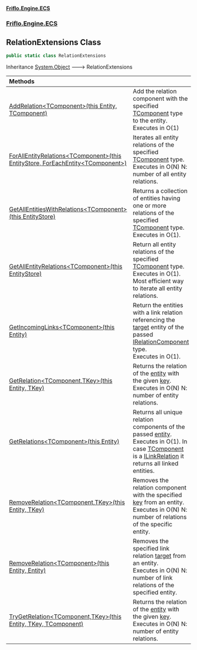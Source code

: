 #### [Friflo.Engine.ECS](index.md 'index')
### [Friflo.Engine.ECS](Friflo.Engine.ECS.md 'Friflo.Engine.ECS')

## RelationExtensions Class

```csharp
public static class RelationExtensions
```

Inheritance [System.Object](https://docs.microsoft.com/en-us/dotnet/api/System.Object 'System.Object') &#129106; RelationExtensions

| Methods | |
| :--- | :--- |
| [AddRelation&lt;TComponent&gt;(this Entity, TComponent)](RelationExtensions.AddRelation_TComponent_(thisEntity,TComponent).md 'Friflo.Engine.ECS.RelationExtensions.AddRelation<TComponent>(this Friflo.Engine.ECS.Entity, TComponent)') | Add the relation component with the specified [TComponent](RelationExtensions.AddRelation_TComponent_(thisEntity,TComponent).md#Friflo.Engine.ECS.RelationExtensions.AddRelation_TComponent_(thisFriflo.Engine.ECS.Entity,TComponent).TComponent 'Friflo.Engine.ECS.RelationExtensions.AddRelation<TComponent>(this Friflo.Engine.ECS.Entity, TComponent).TComponent') type to the entity.<br/> Executes in O(1) |
| [ForAllEntityRelations&lt;TComponent&gt;(this EntityStore, ForEachEntity&lt;TComponent&gt;)](RelationExtensions.ForAllEntityRelations_TComponent_(thisEntityStore,ForEachEntity_TComponent_).md 'Friflo.Engine.ECS.RelationExtensions.ForAllEntityRelations<TComponent>(this Friflo.Engine.ECS.EntityStore, Friflo.Engine.ECS.ForEachEntity<TComponent>)') | Iterates all entity relations of the specified [TComponent](RelationExtensions.ForAllEntityRelations_TComponent_(thisEntityStore,ForEachEntity_TComponent_).md#Friflo.Engine.ECS.RelationExtensions.ForAllEntityRelations_TComponent_(thisFriflo.Engine.ECS.EntityStore,Friflo.Engine.ECS.ForEachEntity_TComponent_).TComponent 'Friflo.Engine.ECS.RelationExtensions.ForAllEntityRelations<TComponent>(this Friflo.Engine.ECS.EntityStore, Friflo.Engine.ECS.ForEachEntity<TComponent>).TComponent') type.<br/> Executes in O(N) N: number of all entity relations. |
| [GetAllEntitiesWithRelations&lt;TComponent&gt;(this EntityStore)](RelationExtensions.GetAllEntitiesWithRelations_TComponent_(thisEntityStore).md 'Friflo.Engine.ECS.RelationExtensions.GetAllEntitiesWithRelations<TComponent>(this Friflo.Engine.ECS.EntityStore)') | Returns a collection of entities having one or more relations of the specified [TComponent](RelationExtensions.GetAllEntitiesWithRelations_TComponent_(thisEntityStore).md#Friflo.Engine.ECS.RelationExtensions.GetAllEntitiesWithRelations_TComponent_(thisFriflo.Engine.ECS.EntityStore).TComponent 'Friflo.Engine.ECS.RelationExtensions.GetAllEntitiesWithRelations<TComponent>(this Friflo.Engine.ECS.EntityStore).TComponent') type.<br/> Executes in O(1). |
| [GetAllEntityRelations&lt;TComponent&gt;(this EntityStore)](RelationExtensions.GetAllEntityRelations_TComponent_(thisEntityStore).md 'Friflo.Engine.ECS.RelationExtensions.GetAllEntityRelations<TComponent>(this Friflo.Engine.ECS.EntityStore)') | Return all entity relations  of the specified [TComponent](RelationExtensions.GetAllEntityRelations_TComponent_(thisEntityStore).md#Friflo.Engine.ECS.RelationExtensions.GetAllEntityRelations_TComponent_(thisFriflo.Engine.ECS.EntityStore).TComponent 'Friflo.Engine.ECS.RelationExtensions.GetAllEntityRelations<TComponent>(this Friflo.Engine.ECS.EntityStore).TComponent') type.<br/> Executes in O(1).  Most efficient way to iterate all entity relations. |
| [GetIncomingLinks&lt;TComponent&gt;(this Entity)](RelationExtensions.GetIncomingLinks_TComponent_(thisEntity).md 'Friflo.Engine.ECS.RelationExtensions.GetIncomingLinks<TComponent>(this Friflo.Engine.ECS.Entity)') | Return the entities with a link relation referencing the [target](RelationExtensions.GetIncomingLinks_TComponent_(thisEntity).md#Friflo.Engine.ECS.RelationExtensions.GetIncomingLinks_TComponent_(thisFriflo.Engine.ECS.Entity).target 'Friflo.Engine.ECS.RelationExtensions.GetIncomingLinks<TComponent>(this Friflo.Engine.ECS.Entity).target') entity of the passed [IRelationComponent](IRelationComponent.md 'Friflo.Engine.ECS.IRelationComponent') type.<br/> Executes in O(1). |
| [GetRelation&lt;TComponent,TKey&gt;(this Entity, TKey)](RelationExtensions.GetRelation_TComponent,TKey_(thisEntity,TKey).md 'Friflo.Engine.ECS.RelationExtensions.GetRelation<TComponent,TKey>(this Friflo.Engine.ECS.Entity, TKey)') | Returns the relation of the [entity](RelationExtensions.GetRelation_TComponent,TKey_(thisEntity,TKey).md#Friflo.Engine.ECS.RelationExtensions.GetRelation_TComponent,TKey_(thisFriflo.Engine.ECS.Entity,TKey).entity 'Friflo.Engine.ECS.RelationExtensions.GetRelation<TComponent,TKey>(this Friflo.Engine.ECS.Entity, TKey).entity') with the given [key](RelationExtensions.GetRelation_TComponent,TKey_(thisEntity,TKey).md#Friflo.Engine.ECS.RelationExtensions.GetRelation_TComponent,TKey_(thisFriflo.Engine.ECS.Entity,TKey).key 'Friflo.Engine.ECS.RelationExtensions.GetRelation<TComponent,TKey>(this Friflo.Engine.ECS.Entity, TKey).key').<br/> Executes in O(N) N: number of entity relations. |
| [GetRelations&lt;TComponent&gt;(this Entity)](RelationExtensions.GetRelations_TComponent_(thisEntity).md 'Friflo.Engine.ECS.RelationExtensions.GetRelations<TComponent>(this Friflo.Engine.ECS.Entity)') | Returns all unique relation components of the passed [entity](RelationExtensions.GetRelations_TComponent_(thisEntity).md#Friflo.Engine.ECS.RelationExtensions.GetRelations_TComponent_(thisFriflo.Engine.ECS.Entity).entity 'Friflo.Engine.ECS.RelationExtensions.GetRelations<TComponent>(this Friflo.Engine.ECS.Entity).entity').<br/> Executes in O(1). In case [TComponent](RelationExtensions.GetRelations_TComponent_(thisEntity).md#Friflo.Engine.ECS.RelationExtensions.GetRelations_TComponent_(thisFriflo.Engine.ECS.Entity).TComponent 'Friflo.Engine.ECS.RelationExtensions.GetRelations<TComponent>(this Friflo.Engine.ECS.Entity).TComponent') is a [ILinkRelation](ILinkRelation.md 'Friflo.Engine.ECS.ILinkRelation') it returns all linked entities. |
| [RemoveRelation&lt;TComponent,TKey&gt;(this Entity, TKey)](RelationExtensions.RemoveRelation_TComponent,TKey_(thisEntity,TKey).md 'Friflo.Engine.ECS.RelationExtensions.RemoveRelation<TComponent,TKey>(this Friflo.Engine.ECS.Entity, TKey)') | Removes the relation component with the specified [key](RelationExtensions.RemoveRelation_TComponent,TKey_(thisEntity,TKey).md#Friflo.Engine.ECS.RelationExtensions.RemoveRelation_TComponent,TKey_(thisFriflo.Engine.ECS.Entity,TKey).key 'Friflo.Engine.ECS.RelationExtensions.RemoveRelation<TComponent,TKey>(this Friflo.Engine.ECS.Entity, TKey).key') from an entity.<br/> Executes in O(N) N: number of relations of the specific entity. |
| [RemoveRelation&lt;TComponent&gt;(this Entity, Entity)](RelationExtensions.RemoveRelation_TComponent_(thisEntity,Entity).md 'Friflo.Engine.ECS.RelationExtensions.RemoveRelation<TComponent>(this Friflo.Engine.ECS.Entity, Friflo.Engine.ECS.Entity)') | Removes the specified link relation [target](RelationExtensions.RemoveRelation_TComponent_(thisEntity,Entity).md#Friflo.Engine.ECS.RelationExtensions.RemoveRelation_TComponent_(thisFriflo.Engine.ECS.Entity,Friflo.Engine.ECS.Entity).target 'Friflo.Engine.ECS.RelationExtensions.RemoveRelation<TComponent>(this Friflo.Engine.ECS.Entity, Friflo.Engine.ECS.Entity).target') from an entity.<br/> Executes in O(N) N: number of link relations of the specified entity. |
| [TryGetRelation&lt;TComponent,TKey&gt;(this Entity, TKey, TComponent)](RelationExtensions.TryGetRelation_TComponent,TKey_(thisEntity,TKey,TComponent).md 'Friflo.Engine.ECS.RelationExtensions.TryGetRelation<TComponent,TKey>(this Friflo.Engine.ECS.Entity, TKey, TComponent)') | Returns the relation of the [entity](RelationExtensions.TryGetRelation_TComponent,TKey_(thisEntity,TKey,TComponent).md#Friflo.Engine.ECS.RelationExtensions.TryGetRelation_TComponent,TKey_(thisFriflo.Engine.ECS.Entity,TKey,TComponent).entity 'Friflo.Engine.ECS.RelationExtensions.TryGetRelation<TComponent,TKey>(this Friflo.Engine.ECS.Entity, TKey, TComponent).entity') with the given [key](RelationExtensions.TryGetRelation_TComponent,TKey_(thisEntity,TKey,TComponent).md#Friflo.Engine.ECS.RelationExtensions.TryGetRelation_TComponent,TKey_(thisFriflo.Engine.ECS.Entity,TKey,TComponent).key 'Friflo.Engine.ECS.RelationExtensions.TryGetRelation<TComponent,TKey>(this Friflo.Engine.ECS.Entity, TKey, TComponent).key').<br/> Executes in O(N) N: number of entity relations. |

